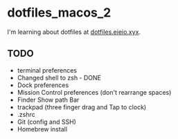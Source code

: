 # dotfiles_macos_2

I'm learning about dotfiles at [dotfiles.eieio.xyx](http://dotfiles.eieio.xyz).

## TODO
- terminal preferences
- Changed shell to zsh - DONE
- Dock preferences
- Mission Control preferences (don't rearrange spaces)
- Finder Show path Bar
- trackpad (three finger drag and Tap to clock)
- .zshrc
- Git (config and SSH)
- Homebrew install